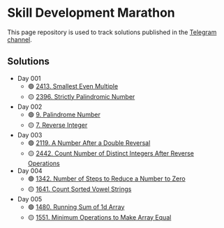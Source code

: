 # Skill Development Marathon

This page repository is used to track solutions published in the [Telegram channel](https://t.me/khamidulla_inoyatov_microblog). 

## Solutions
- Day 001
    - :green_circle: [2413. Smallest Even Multiple](solutions/001.md)
    - :yellow_circle: [2396. Strictly Palindromic Number](solutions/002.md)
- Day 002
    - :green_circle: [9. Palindrome Number](solutions/003.md)
    - :yellow_circle: [7. Reverse Integer](solutions/004.md)
- Day 003
    - :green_circle: [2119. A Number After a Double Reversal](solutions/005.md)
    - :yellow_circle: [2442. Count Number of Distinct Integers After Reverse Operations](solutions/006.md)
- Day 004
    - :green_circle: [1342. Number of Steps to Reduce a Number to Zero](https://leetcode.com/problems/number-of-steps-to-reduce-a-number-to-zero/)
    - :yellow_circle: [1641. Count Sorted Vowel Strings](https://leetcode.com/problems/count-sorted-vowel-strings/)
- Day 005
    - :green_circle: [1480. Running Sum of 1d Array](https://leetcode.com/problems/running-sum-of-1d-array/)
    - :yellow_circle: [1551. Minimum Operations to Make Array Equal](https://leetcode.com/problems/minimum-operations-to-make-array-equal/)
